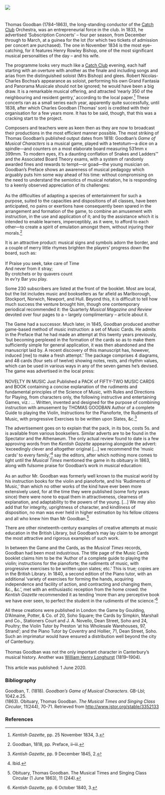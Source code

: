 <a href="https://www.kent-maps.online"><img src="https://www.kent-maps.online/juncture/ve-button.png"></a>
<param ve-config title="Thomas Goodban (1784-1863)" author="Dr Chris Price" layout="vtl" banner="https://raw.githubusercontent.com/kent-map/images/main/banners/19c.jpg">

<param ve-entity eid="Q29303" aliases="Canterbury">

#

Thomas Goodban (1784–1863), the long-standing conductor of the [Catch Club](https://www.youtube.com/watch?reload=9&v=dbKAb18w72c&t=11s) Orchestra, was an entrepreneurial force in the club. In 1833, he advertised ‘Subscription Concerts’ – four per season, from December through to March, at a guinea for the lot (for which two tickets of admission per concert are purchased). The one in November 1834 is the most eye-catching, for it features Henry Rowley Bishop, one of the most significant musical personalities of the day – and his wife.
<param ve-media url="https://upload.wikimedia.org/wikipedia/commons/b/b0/Henry_Rowley_Bishop_%281786-1855%29_-_Foresters%2C_sound_-_Atelier_Vocal_des_Herbiers_%28petit_ensemble_Amarante%29_-_1993.ogg" label="Henry Rowley Bishop Foresters sound - Aterlier Vocal des Herbiers petit ensemble Amarante" attribution="Jo Laporte, Public domain, via Wikimedia Commons">

The programme looks very much like a [Catch Club](/music/19c-catch-club) evening, each half starting with an overture with another as the finale and including songs and arias from the distinguished soloist (Mrs Bishop) and glees. Robert Nicolas-Charles Bochsa’s appearance as soloist, performing his own Grand Fantasia and Panorama Musicale should not be ignored; he would have been a big draw. It is a remarkable musical offering, and attracted ‘nearly 350 of the neighbouring and resident gentry,’ according to the local paper.[^ref1]  These concerts ran as a small series each year, apparently quite successfully, until 1838, after which Charles Goodban (Thomas’ son) is credited with their organisation for a few years more. It has to be said, though, that this was a cracking start to the project.

Composers and teachers were as keen then as they are now to broadcast their productions in the most efficient manner possible. The most striking of Thomas Goodban’s published output dates from 1818: Goodban’s _Game of Musical Characters_ is a musical game, played with a teetotum—a dice on a spindle—and counters on a most elaborate board measuring 531mm x 399mm. To modern eyes, it’s a daunting conflation of Snakes and Ladders™ and the Associated Board Theory exams, with a system of randomly awarded fines and rewards to tempt—or goad—the young musician on. Goodban’s Preface shows an awareness of musical pedagogy which arguably puts him some way ahead of his time: without compromising on the need to understand the semiotics of musical notation, he is responding to a keenly observed appreciation of its challenges:
<br><br>
As the difficulties of adapting a species of entertainment for such a purpose, suited to the capacities and dispositions of all classes, have been anticipated, no pains or exertions have consequently been spared in the arrangement and formation of the game, to combine an amusement with instruction, in the use and application of it; and by the assistance which it is intended to enable learners, imperceptibly, as it were, to afford to each other—to create a spirit of emulation amongst them, without injuring their morals.[^ref2] 
<param ve-image url="/images/MusicalCharacters-797x1024.jpg" label="Goodban’s Game of Musical Characters. Published in 1818" attribution="By kind permission of Walter Havighurst Special Collections, Miami University">
 
It is an attractive product: musical signs and symbols adorn the border, and a couple of merry little rhymes brighten the players’ progress down the board, such as:
<br><br>
If Praise you seek, take care of Time   
And never from it stray;   
By crotchets or by quavers count   
In ev’ry Bar you play.   

Some 230 subscribers are listed at the front of the booklet. Most are local, but the list includes music and booksellers as far afield as Marlborough, Stockport, Norwich, Newport, and Hull. Beyond this, it is difficult to tell how much success the venture brought him, though one contemporary periodical recommended it: the Quarterly _Musical Magazine and Review_ devoted over four pages to a – largely complimentary – article about it. 

The Game had a successor. Much later, in 1845, Goodban produced another game-based method of music instruction: a set of Music Cards. He admits in the Preface that he had made an attempt at this twenty years previously, ‘but becoming perplexed in the formation of the cards so as to make them sufficiently simple for general application, it was then abandoned and the manuscript laid by. A recent discovery of this manuscript has, however, induced [me] to make a fresh attempt.’ The package comprises 4 diagrams, and 48 cards (four sets of twelve) showing notes, rests, and rhythm values, which can be used in various ways in any of the seven games he’s devised. The game was advertised in the local press: 
<br><br>
NOVELTY IN MUSIC
Just Published a PACK of FIFTY-TWO MUSIC CARDS and BOOK containing a concise explanation of the rudiments and fundamental principles of the Science of Music, with Rules and Directions for Playing, from characters only, the following instructive and entertaining Games, viz.: …
Written, invented and designed for the purpose of combining instruction with amusement by
THOMAS GOODBAN
Author of a complete Guide to playing the Violin, Instructions for the Pianoforte, the Rudiments of Music, with progressive Exercises to be written upon Slates, &c.[^ref3]

The advertisement goes on to explain that the pack, in its box, costs 5s. and is available from various booksellers. Similar adverts are to be found in the Spectator and the Athenaeum. The only actual review found to date is a few approving words from the _Kentish Gazette_ appearing alongside the advert: ‘exceedingly clever and altogether original […] we recommend the ‘music cards’ to every family,’[^ref4]  say the editors, after which nothing more comes to light until the _Musical Times_ mentioned the game in its obituary in 1863, along with fulsome praise for Goodban’s work in musical education:
<br><br>
As an author Mr. Goodban was formerly well known to the musical world by his instruction books for the violin and pianoforte, and his ‘Rudiments of Music,’ than which no other works of the kind have ever been more extensively used, for at the time they were published (some forty years since) there were none to equal them in attractiveness, clearness of explanation, and adaptability to the powers of the young. [...] We may also add that for integrity, uprightness of character, and kindliness of disposition, no man was ever held in higher estimation by his fellow citizens and all who knew him than Mr Goodban.[^ref5] 
<param ve-image url="https://upload.wikimedia.org/wikipedia/commons/d/d2/Richard_Dadd_-_The_Music_Lesson_or_the_Governess%2C_a_Sketch_-_B1981.25.2575_-_Yale_Center_for_British_Art.jpg" label="The Music Lessor or the Governess" attribution="Richard Dadd, CC0, via Wikimedia Commons, Yale Center for Art">

There are other nineteenth-century examples of creative attempts at music education in the British Library, but Goodban’s may lay claim to be amongst the most attractive and rigorous examples of such work. 

In between the Game and the Cards, as the _Musical Times_ records, Goodban had been most industrious. The title page of the Music Cards booklet claims him to be the ‘Author of a complete guide to playing the violin; instructions for the pianoforte; the rudiments of music, with progressive exercises to be written upon slates; etc.’ This is true; copies are in the British Library. In 1840, a second edition of the Piano tutor, with an additional ‘variety of exercises for forming the hands, acquiring independence and facility of action, and contracting and changing them, &c., &c.’, met with an enthusiastic reception from the home crowd: the _Kentish Gazette_ recommended it as tending ‘more than any perceptive book we have ever seen, to perfect the student in the rudiments of the science.’[^ref6] 

All these creations were published in London: the Game by Goulding, D’Almaine, Potter, & Co. of 20, Soho Square; the Cards by Simpkin, Marshall and Co., Stationers Court and J. A. Novello, Dean Street, Soho and 24, Poultry; the Violin Tutor by Preston ‘at his Wholesale Warehouses, 97, Strand’; and the Piano Tutor by Coventry and Hollier, 71, Dean Street, Soho. Such an imprimatur would have ensured a distribution well beyond the city of Canterbury.
<br><br>
Thomas Goodban was not the only important character in Canterbury’s musical history. Another was [William Henry Longhurst](/music/19c-william-longhurst-biography) (1819–1904).
<br><br>
This article was published: 1 June 2020.

### Bibliography
Goodban, T. (1818). _Goodban’s Game of Musical Characters_. GB-Lbl; 1042.e.25.   
(1863). Obituary, Thomas Goodban. _The Musical Times and Singing Class Circular_, 11(244), 70-71. Retrieved from http://www.jstor.org/stable/3352133   

### References
[^ref1]: _Kentish Gazette_, pp. 25 November 1834, 3.   
[^ref2]: Goodban, 1818, pp. Preface, ii–iii.   
[^ref3]: _Kentish Gazette_, pp. 9 December 1845, 2.   
[^ref4]: Ibid.   
[^ref5]: Obituary, Thomas Goodban. The Musical Times and Singing Class Circular (1 June 1863), 11 (244).   
[^ref6]:  _Kentish Gazette_, pp. 6 October 1840, 3.   

